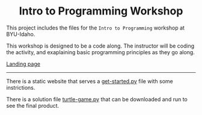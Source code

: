 <div align="center"><h1>Intro to Programming Workshop</h1></div>

This project includes the files for the `Intro to Programming` workshop at BYU-Idaho.

This workshop is designed to be a code along. The instructor will be coding the activity, and exaplaining basic programming principles as they go along.

[Landing page](https://eglenn-dev.github.io/coding-workshop/)

---

There is a static website that serves a [get-started.py](./get-started.py) file with some instrictions.

There is a solution file [turtle-game.py](./turtle-game.py) that can be downloaded and run to see the final product.
